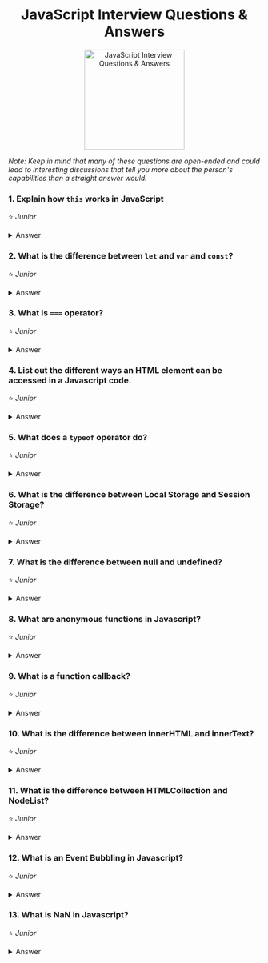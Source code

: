 <h1 align="center">
JavaScript Interview Questions & Answers
</h1>
<p align="center"> 
    <img src="https://github.com/monkey3310/full-stack-interview/blob/feature/3/assets/js-logo.svg" alt="JavaScript Interview Questions & Answers" width="200"/>    
</p>

_Note: Keep in mind that many of these questions are open-ended and could lead to interesting discussions that tell you more about the person's capabilities than a straight answer would._

### 1. Explain how `this` works in JavaScript
:star: _Junior_
<details>
    <summary>            
        Answer
    </summary>
    
A function's `this` keyword behaves a little differently in JavaScript compared to other languages. It also has some differences between strict mode and non-strict mode.

In the **global execution context (outside of any function)**, `this` refers to the global object whether in `strict mode` or not.

**Inside a function**, the value of this depends on how the function is called.
    Explain _arrow functions_ this, `bind` method

As an `object method` its `this` is set to the object the method is called on.
    
###### References
* [MDN web docs / this](https://developer.mozilla.org/en-US/docs/Web/JavaScript/Reference/Operators/this)
</details>

### 2. What is the difference between `let` and `var` and `const`?
:star: _Junior_
<details>
    <summary>            
        Answer
    </summary>
</details>

### 3. What is `===` operator?
:star: _Junior_
<details>
    <summary>            
        Answer
    </summary>
</details>

### 4. List out the different ways an HTML element can be accessed in a Javascript code.
:star: _Junior_
<details>
    <summary>            
        Answer
    </summary>
</details>

### 5. What does a `typeof` operator do?
:star: _Junior_
<details>
    <summary>            
        Answer
    </summary>
</details>

### 6. What is the difference between Local Storage and Session Storage?
:star: _Junior_
<details>
    <summary>            
        Answer
    </summary>
</details>

### 7. What is the difference between null and undefined?
:star: _Junior_
<details>
    <summary>            
        Answer
    </summary>
</details>

### 8. What are anonymous functions in Javascript?
:star: _Junior_
<details>
    <summary>            
        Answer
    </summary>
</details>

### 9. What is a function callback?
:star: _Junior_
<details>
    <summary>            
        Answer
    </summary>
</details>

### 10. What is the difference between innerHTML and innerText?
:star: _Junior_
<details>
    <summary>            
        Answer
    </summary>
</details>

### 11. What is the difference between HTMLCollection and NodeList?
:star: _Junior_
<details>
    <summary>            
        Answer
    </summary>
</details>

### 12. What is an Event Bubbling in Javascript?
:star: _Junior_
<details>
    <summary>            
        Answer
    </summary>
</details>

### 13. What is NaN in Javascript?
:star: _Junior_
<details>
    <summary>            
        Answer
    </summary>
</details>
